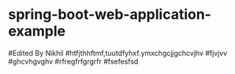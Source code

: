 # spring-boot-web-application-example
#Edited By Nikhil
#htfjthhftmf,tuutdfyhxf.ymxchgcjjgchcvjhv
#fjvjvv
#ghcvhgvghv
#rfregfrfgrgrfr
#fsefesfsd

